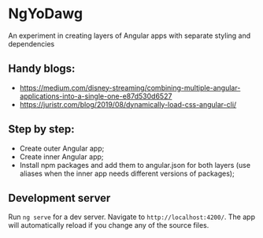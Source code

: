 # NgYoDawg
An experiment in creating layers of Angular apps with separate styling and dependencies

## Handy blogs:
- https://medium.com/disney-streaming/combining-multiple-angular-applications-into-a-single-one-e87d530d6527
- https://juristr.com/blog/2019/08/dynamically-load-css-angular-cli/

## Step by step:
- Create outer Angular app;
- Create inner Angular app;
- Install npm packages and add them to angular.json for both layers (use aliases when the inner app needs different versions of packages);

## Development server
Run `ng serve` for a dev server. Navigate to `http://localhost:4200/`. The app will automatically reload if you change any of the source files.
